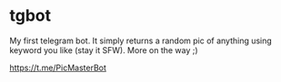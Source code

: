 # tgbot
My first telegram bot.
It simply returns a random pic of anything using keyword you like (stay it SFW).
More on the way ;)

https://t.me/PicMasterBot
